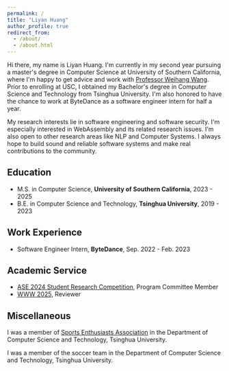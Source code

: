 ```yaml
---
permalink: /
title: "Liyan Huang"
author_profile: true
redirect_from: 
  - /about/
  - /about.html
---
```



Hi there, my name is Liyan Huang. I'm currently in my second year pursuing a master's degree in Computer Science at University of Southern California, where I'm happy to get advice and work with [Professor Weihang Wang](https://weihang-wang.github.io). Prior to enrolling at USC, I obtained my Bachelor's degree in Computer Science and Technology from Tsinghua University.
I'm also honored to have the chance to work at ByteDance as a software engineer intern for half a year.

My research interests lie in software engineering and software security. I'm especially interested in WebAssembly and its related research issues. I'm also open to other research areas like NLP and Computer Systems. I always hope to build sound and reliable software systems and make real contributions to the community.


## Education
* M.S. in Computer Science, **University of Southern California**, 2023 - 2025
* B.E. in Computer Science and Technology, **Tsinghua University**, 2019 - 2023

## Work Experience
* Software Engineer Intern, **ByteDance**, Sep. 2022 - Feb. 2023

## Academic Service
* [ASE 2024 Student Research Competition](https://conf.researchr.org/track/ase-2024/ase-2024-student-research-competition-), Program Committee Member
* [WWW 2025](https://www2025.thewebconf.org/the-web-conference), Reviewer

## Miscellaneous
I was a member of [Sports Enthusiasts Association](https://www.cs.tsinghua.edu.cn/info/1217/4901.htm) in the Department of Computer Science and Technology, Tsinghua University.

I was a member of the soccer team in the Department of Computer Science and Technology, Tsinghua University. 


